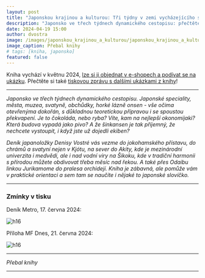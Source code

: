 ```yaml
---
layout: post
title: "Japonskou krajinou a kulturou: Tři týdny v zemi vycházejícího slunce"
description: "Japonsko ve třech týdnech dynamického cestopisu: přečtěte si knihu, která vychází v květnu 2024."
date: 2024-04-19 15:00
author: dvostra
image: /images/japonskou_krajinou_a_kulturou/japonskou_krajinou_a_kulturou.jpg
image_caption: Přebal knihy
# tags: [kniha, japonsko]
featured: false
---
```


Kniha vychází v květnu 2024, [lze si ji objednat v e-shopech a podívat se na ukázku](https://www.luxor.cz/v/2020217/japonskou-krajinou-a-kulturou).
Přečtěte si také [tiskovou zprávu s dalšími ukázkami z knihy]({{site.baseurl}}/images/japonskou_krajinou_a_kulturou/TZ_Japonskou_kulturou_a_krajinou.pdf)!

---

_Japonsko ve třech týdnech dynamického cestopisu. Japonské speciality, města, muzea, svatyně, obchůdky, horké lázně onsen - vše očima otevřenýma dokořán, s důkladnou teoretickou přípravou i se spoustou překvapení. Je to čokoláda, nebo ryba? Víte, kam na nejlepší okonomijaki? Která budova vypadá jako pivo? A že šinkansen je tak příjemný, že nechcete vystoupit, i když jste už dojedli ekiben?_

_Deník japanoložky Denisy Vostré vás vezme do jokohamského přístavu, do chrámů a svatyní nejen v Kjótu, na sever do Akity, kde je mezinárodní univerzita i medvědi, ale i nad vodní viry na Šikoku, kde v tradiční harmonii s přírodou můžete obdivovat třeba měsíc nad řekou. A také přes Odaibu linkou Jurikamome do pralesa orchidejí. Kniha je zábavná, ale pomůže vám v praktické orientaci a sem tam se naučíte i nějaké to japonské slovíčko._

---

### Zmínky v tisku

Deník Metro, 17. června 2024:

![h16]({{site.baseurl}}/images/japonskou_krajinou_a_kulturou/metro240617.jpg)

Příloha MF Dnes, 21. června 2024:

![h16]({{site.baseurl}}/images/japonskou_krajinou_a_kulturou/MF240621priloha.jpg)

---

<div class="gallery-box">
  <div class="gallery">
    <img src="{{site.baseurl}}/images/japonskou_krajinou_a_kulturou/japonskou_krajinou_a_kulturou.jpg" loading="lazy" alt="">
  </div>
  <em>Přebal knihy</em>
</div>

---
